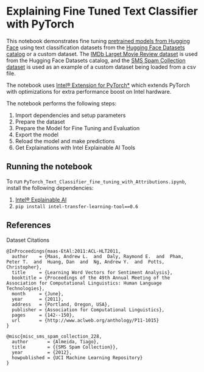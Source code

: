 # Explaining Fine Tuned Text Classifier with PyTorch

This notebook demonstrates fine tuning [pretrained models from Hugging Face](https://huggingface.co/models)
using text classification datasets from the [Hugging Face Datasets catalog](https://huggingface.co/datasets) or
a custom dataset. The [IMDb Larget Movie Review dataset](https://ai.stanford.edu/~amaas/data/sentiment/) is used
from the Hugging Face Datasets catalog, and the [SMS Spam Collection dataset](https://archive-beta.ics.uci.edu/ml/datasets/sms+spam+collection)
is used as an example of a custom dataset being loaded from a csv file.

The notebook uses
[Intel® Extension for PyTorch*](https://github.com/intel/intel-extension-for-pytorch) which extends PyTorch
with optimizations for extra performance boost on Intel hardware.

The notebook performs the following steps:
1. Import dependencies and setup parameters
2. Prepare the dataset
3. Prepare the Model for Fine Tuning and Evaluation
4. Export the model
5. Reload the model and make predictions
6. Get Explainations with Intel Explainable AI Tools

## Running the notebook


To run `PyTorch_Text_Classifier_fine_tuning_with_Attributions.ipynb`, install the following dependencies:
1. [Intel® Explainable AI](https://github.com/Intel/intel-xai-tools)
2. `pip install intel-transfer-learning-tool==0.6`

## References

Dataset Citations
```
@InProceedings{maas-EtAl:2011:ACL-HLT2011,
  author    = {Maas, Andrew L.  and  Daly, Raymond E.  and  Pham, Peter T.  and  Huang, Dan  and  Ng, Andrew Y.  and  Potts, Christopher},
  title     = {Learning Word Vectors for Sentiment Analysis},
  booktitle = {Proceedings of the 49th Annual Meeting of the Association for Computational Linguistics: Human Language Technologies},
  month     = {June},
  year      = {2011},
  address   = {Portland, Oregon, USA},
  publisher = {Association for Computational Linguistics},
  pages     = {142--150},
  url       = {http://www.aclweb.org/anthology/P11-1015}
}

@misc{misc_sms_spam_collection_228,
  author       = {Almeida, Tiago},
  title        = {{SMS Spam Collection}},
  year         = {2012},
  howpublished = {UCI Machine Learning Repository}
}
```
